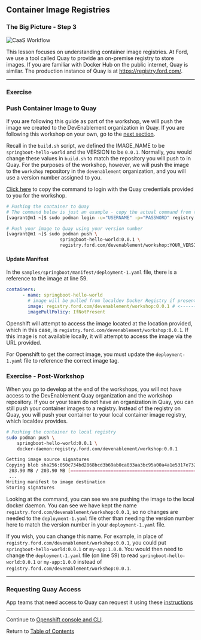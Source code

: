 ## Container Image Registries

### The Big Picture - Step 3

![CaaS Workflow](https://github.ford.com/Containers/localdev/blob/master/docs/images/CaaS-LocalDev.png)

This lesson focuses on understanding container image registries. At Ford, we use a tool called Quay to provide an on-premise registry to store images. If you are familiar with Docker Hub on the public internet, Quay is similar. The production instance of Quay is at https://registry.ford.com/.

---

### Exercise 

### Push Container Image to Quay

If you are following this guide as part of the workshop, we will push the image we created to the DevEnablement organization in Quay. If you are following this workshop on your own, go to the [next section](./5-quay.md#exercise---post-workshop).

Recall in the `build.sh` script, we defined the IMAGE_NAME to be `springboot-hello-world` and the VERSION to be `0.0.1`. Normally, you would change these values in `build.sh` to match the repository you will push to in Quay. For the purposes of the workshop, however, we will push the image to the `workshop` repository in the `devenablement` organization, and you will use a version number assigned to you.

[Click here](https://gist.github.ford.com/JPOTTE46/388b8eb535811c9e98ccae7aeb0e3d22) to copy the command to login with the Quay credentials provided to you for the workshop. 

```bash
# Pushing the container to Quay
# The command below is just an example - copy the actual command from the link above
[vagrant@m1 ~]$ sudo podman login -u="USERNAME" -p="PASSWORD" registry.ford.com

# Push your image to Quay using your version number
[vagrant@m1 ~]$ sudo podman push \
                    springboot-hello-world:0.0.1 \
                    registry.ford.com/devenablement/workshop:YOUR_VERSION_NUMBER
```

#### Update Manifest

In the `samples/springboot/manifest/deployment-1.yaml` file, there is a reference to the image at line 59. 

```yaml
containers:
      - name: springboot-hello-world
        # image will be pulled from localdev Docker Registry if present
        image: registry.ford.com/devenablement/workshop:0.0.1 # <---------- Update version here
        imagePullPolicy: IfNotPresent
```

Openshift will attempt to access the image located at the location provided, which in this case, is `registry.ford.com/devenablement/workshop:0.0.1`. If this image is not available locally, it will attempt to access the image via the URL provided. 

For Openshift to get the correct image, you must update the `deployment-1.yaml` file to reference the correct image tag. 

### Exercise - Post-Workshop

When you go to develop at the end of the workshops, you will not have access to the DevEnablement Quay organization and the workshop repository. If you or your team do not have an organization in Quay, you can still push your container images to a registry. Instead of the registry on Quay, you will push your container to your local container image registry, which localdev provides. 

```bash
# Pushing the container to local registry
sudo podman push \
    springboot-hello-world:0.0.1 \
    docker-daemon:registry.ford.com/devenablement/workshop:0.0.1

Getting image source signatures
Copying blob sha256:050c734bd2868bcd3b69ab0ca033aa3bc95a00a4a1e5317e732394e1c36ef59e
 203.90 MB / 203.90 MB [====================================================] 2s
 ...
Writing manifest to image destination
Storing signatures
```

Looking at the command, you can see we are pushing the image to the local docker daemon. You can see we have kept the name `registry.ford.com/devenablement/workshop:0.0.1`, so no changes are needed to the `deployment-1.yaml` file other than needing the version number here to match the version number in your `deployment-1.yaml` file. 

If you wish, you can change this name. For example, in place of `registry.ford.com/devenablement/workshop:0.0.1`, you could put `springboot-hello-world:0.0.1` or `my-app:1.0.0`. You would then need to change the `deployment-1.yaml` file (on line 59) to read `springboot-hello-world:0.0.1` or `my-app:1.0.0` instead of `registry.ford.com/devenablement/workshop:0.0.1`. 

---

### Requesting Quay Access

App teams that need access to Quay can request it using these [instructions](https://github.ford.com/Containers/k8s-platform/blob/master/Day2/CaaS_Applications/User_docs/CaaS_Platform_Onboarding.md#quay-on-boarding.)

---  

Continue to [Openshift console and CLI](./6-console.md).

Return to [Table of Contents](../README.md#agenda)
